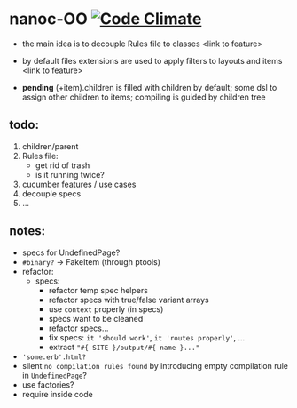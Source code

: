 # nanoc-OO [![Code Climate](https://codeclimate.com/badge.png)](https://codeclimate.com/github/sowcow/nanoc-oo)

* the main idea is to decouple Rules file to classes \<link to feature>

* by default files extensions are used to apply filters to layouts and items \<link to feature>

* **pending** (+item).children is filled with children by default; some dsl to assign other children to items; compiling is guided by children tree

## todo:

1. children/parent
2. Rules file:
    * get rid of trash
    * is it running twice?
3. cucumber features / use cases
4. decouple specs
5. ...

## notes:
 
 * specs for UndefinedPage?
 * `#binary?` -> FakeItem (through ptools)
 * refactor:
   * specs:
     * refactor temp spec helpers
     * refactor specs with true/false variant arrays
     * use `context` properly (in specs)
     * specs want to be cleaned
     * refactor specs...
     * fix specs: `it 'should work'`, `it 'routes properly'`, ...
     * extract `"#{ SITE }/output/#{ name }..."`
 * `'some.erb'.html?` 
 * silent `no compilation rules found` by introducing empty compilation rule in `UndefinedPage`?
 * use factories?  
 * require inside code